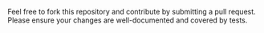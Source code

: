 Feel free to fork this repository and contribute by submitting a pull request. Please ensure your changes are well-documented and covered by tests.
